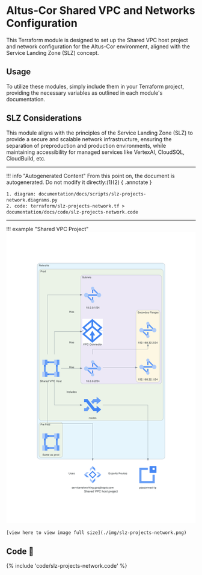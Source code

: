# Altus-Cor Shared VPC and Networks Configuration

This Terraform module is designed to set up the Shared VPC host project and network configuration for the Altus-Cor environment, aligned with the Service Landing Zone (SLZ) concept.

## Usage

To utilize these modules, simply include them in your Terraform project, providing the necessary variables as outlined in each module's documentation.

## SLZ Considerations

This module aligns with the principles of the Service Landing Zone (SLZ) to provide a secure and scalable network infrastructure, ensuring the separation of preproduction and production environments, while maintaining accessibility for managed services like VertexAI, CloudSQL, CloudBuild, etc.

---

!!! info "Autogenerated Content"
    From this point on, the document is autogenerated. Do not modify it directly:(1)(2)
    { .annotate }

    1. diagram: documentation/docs/scripts/slz-projects-network.diagrams.py
    2. code: terraform/slz-projects-network.tf > documentation/docs/code/slz-projects-network.code

---

!!! example "Shared VPC Project"
    ![image info](./img/slz-projects-network.png)

    [view here to view image full size](./img/slz-projects-network.png)

## Code 📜

{% include 'code/slz-projects-network.code' %}
